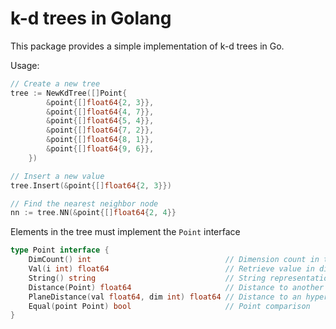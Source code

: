 # k-d trees in Golang

This package provides a simple implementation of k-d trees in Go.

Usage:
```go
// Create a new tree
tree := NewKdTree([]Point{
		&point{[]float64{2, 3}},
		&point{[]float64{4, 7}},
		&point{[]float64{5, 4}},
		&point{[]float64{7, 2}},
		&point{[]float64{8, 1}},
		&point{[]float64{9, 6}},
	})

// Insert a new value
tree.Insert(&point{[]float64{2, 3}})

// Find the nearest neighbor node
nn := tree.NN(&point{[]float64{2, 4}}
```

Elements in the tree must implement the `Point` interface


```go
type Point interface {
	DimCount() int                              // Dimension count in the vectors
	Val(i int) float64                          // Retrieve value in dimension i
	String() string                             // String representation of the point
	Distance(Point) float64                     // Distance to another point
	PlaneDistance(val float64, dim int) float64 // Distance to an hyperplane in dimension dim
	Equal(point Point) bool                     // Point comparison
}
```